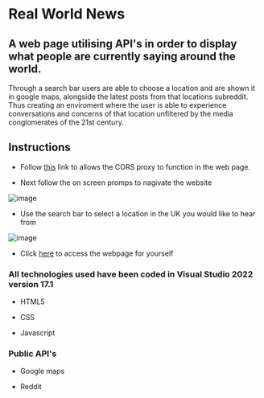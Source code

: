 # Real World News
## A web page utilising API's in order to display what people are currently saying around the world.

Through a search bar users are able to choose a location and are shown it in google maps, alongside the latest posts from that locations subreddit. Thus creating an enviroment where the user is able to experience conversations and concerns of that location unfiltered by the media conglomerates of the 21st century.

## Instructions
* Follow [this](https://cors-anywhere.herokuapp.com/corsdemo) link to allows the CORS proxy to function in the web page.

* Next follow the on screen promps to nagivate the website

![image](https://user-images.githubusercontent.com/100947794/166459176-570cf8a9-273a-4b24-8a6d-189db9561a2d.png)

* Use the search bar to select a location in the UK you would like to hear from

![image](https://user-images.githubusercontent.com/100947794/166460915-a112766d-99bd-40e3-af32-be9d3e7ca26f.png)

* Click [here](./index.html) to access the webpage for yourself

### All technologies used have been coded in Visual Studio 2022 version 17.1
* HTML5

* CSS

* Javascript

### Public API's

* Google maps

* Reddit
